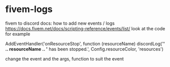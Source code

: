 # fivem-logs
fivem to discord 
docs:
how to add new events / logs
https://docs.fivem.net/docs/scripting-reference/events/list/
look at the code for example


AddEventHandler('onResourceStop', function (resourceName)
    discordLog('**' .. resourceName .. '** has been stopped.', Config.resourceColor, 'resources')


change the event and the args, function to suit the event
